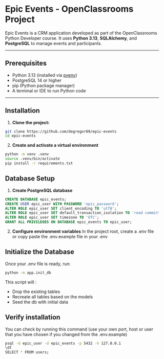 # Epic Events - OpenClassrooms Project

Epic Events is a CRM application developed as part of the OpenClassrooms Python Developer course. It uses **Python 3.13**, **SQLAlchemy**, and **PostgreSQL** to manage events and participants.

---

## Prerequisites

- Python 3.13 (installed via [pyenv](https://github.com/pyenv/pyenv))
- PostgreSQL 14 or higher
- pip (Python package manager)
- A terminal or IDE to run Python code

---

## Installation

1. **Clone the project:**

```bash
git clone https://github.com/degregor69/epic-events
cd epic-events
```

2. **Create and activate a virtual environment**

```bash
python -m venv .venv
source .venv/bin/activate
pip install -r requirements.txt
```

## Database Setup

1. **Create PostgreSQL database**

```sql
CREATE DATABASE epic_events;
CREATE USER epic_user WITH PASSWORD 'epic_password';
ALTER ROLE epic_user SET client_encoding TO 'utf8';
ALTER ROLE epic_user SET default_transaction_isolation TO 'read committed';
ALTER ROLE epic_user SET timezone TO 'UTC';
GRANT ALL PRIVILEGES ON DATABASE epic_events TO epic_user;
```

2. **Configure environment variables**
   In the project root, create a .env file or copy paste the .env.example file in your .env

## Initialize the Database

Once your .env file is ready, run:

```bash
python -m app.init_db
```

This script will :

- Drop the existing tables
- Recreate all tables based on the models
- Seed the db with initial data

## Verify installation

You can check by running this command (use your own port, host or user that you have chosen if you changed from the .env.example)

```bash
psql -U epic_user -d epic_events -p 5432 -h 127.0.0.1
\dt
SELECT * FROM users;
```
